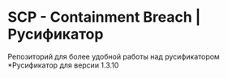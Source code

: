 # SCP - Containment Breach | Русификатор
Репозиторий для более удобной работы над русификатором
*Русификатор для версии 1.3.10